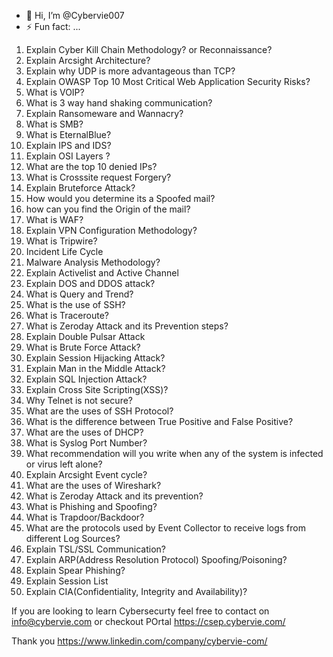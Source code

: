 - 👋 Hi, I’m @Cybervie007
- ⚡ Fun fact: ...


1.  Explain Cyber Kill Chain Methodology? or Reconnaissance?
2.  Explain Arcsight Architecture?
3.  Explain why UDP is more advantageous than TCP?
4.  Explain OWASP Top 10 Most Critical Web Application Security Risks?
5.  What is VOIP?
6.  What is 3 way hand shaking communication?
7.  Explain Ransomeware and Wannacry?
8.  What is SMB?
9.  What is EternalBlue?
10. Explain IPS and IDS?
11. Explain OSI Layers ?
12. What are the top 10 denied IPs?
13. What is Crosssite request Forgery?
14. Explain Bruteforce Attack?
15. How would you determine its a Spoofed mail?
16. how can you find the Origin of the mail?
17. What is WAF?
18. Explain VPN Configuration Methodology?
19. What is Tripwire?
20. Incident Life Cycle
21. Malware Analysis Methodology?
22. Explain Activelist and Active Channel
23. Explain DOS and DDOS attack?
24. What is Query and Trend?
25. What is the use of SSH?
26. What is Traceroute?
27. What is Zeroday Attack and its Prevention steps?
28. Explain Double Pulsar Attack
29. What is Brute Force Attack?
30. Explain Session Hijacking Attack?
31. Explain Man in the Middle Attack?
32. Explain SQL Injection Attack?
33. Explain Cross Site Scripting(XSS)?
34. Why Telnet is not secure?
35. What are the uses of SSH Protocol?
36. What is the difference between True Positive and False Positive?
37. What are the uses of DHCP?
38. What is Syslog Port Number?
39. What recommendation will you write when any of the system is infected or virus left alone?
40. Explain Arcsight Event cycle?
41. What are the uses of Wireshark?
42. What is Zeroday Attack and its prevention?
43. What is Phishing and Spoofing?
44. What is Trapdoor/Backdoor?
45. What are the protocols used by Event Collector to receive logs from different Log Sources?
46. Explain TSL/SSL Communication?
47. Explain ARP(Address Resolution Protocol) Spoofing/Poisoning?
48. Explain Spear Phishing?
49. Explain Session List
50. Explain CIA(Confidentiality, Integrity and Availability)?

If you are looking to learn Cybersecurty feel free to contact on info@cybervie.com or checkout POrtal https://csep.cybervie.com/

Thank you
https://www.linkedin.com/company/cybervie-com/

